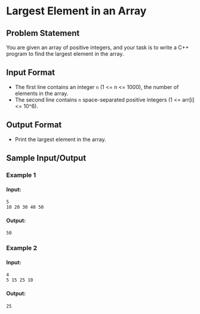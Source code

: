 # Largest Element in an Array

## Problem Statement
You are given an array of positive integers, and your task is to write a C++ program to find the largest element in the array.

## Input Format
- The first line contains an integer `n` (1 <= n <= 1000), the number of elements in the array.
- The second line contains `n` space-separated positive integers (1 <= arr[i] <= 10^6).

## Output Format
- Print the largest element in the array.

## Sample Input/Output

### Example 1
#### Input:
```
5
10 20 30 40 50
```
#### Output:
```
50
```

### Example 2
#### Input:
```
4
5 15 25 10
```
#### Output:
```
25
```
